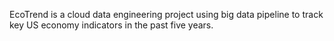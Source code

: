 EcoTrend is a cloud data engineering project using big data pipeline to track key US economy indicators in the past five years.
